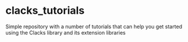 # clacks_tutorials
 Simple repository with a number of tutorials that can help you get started using the Clacks library and its extension libraries
